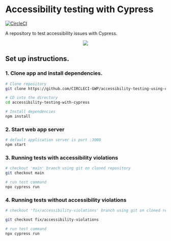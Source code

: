# Accessibility testing with Cypress

[![CircleCI](https://dl.circleci.com/status-badge/img/gh/CIRCLECI-GWP/accessibility-testing-with-cypress/tree/fix%2Faccessibility-violations.svg?style=svg)](https://dl.circleci.com/status-badge/redirect/gh/CIRCLECI-GWP/accessibility-testing-with-cypress/tree/fix%2Faccessibility-violations)

A repository to test accessibility issues with Cypress.

<p align="center"><img src="https://avatars3.githubusercontent.com/u/59034516"></p>

## Set up instructions.

### 1. Clone app and install dependencies.

```bash
# Clone repository
git clone https://github.com/CIRCLECI-GWP/accessibility-testing-using-cypress

# CD into the directory
cd accessibility-testing-with-cypress

# Install dependencies
npm install
```

### 2. Start web app server

```bash
# default application server is port :3000
npm start
```

### 3. Running tests with accessibility violations

```bash
# checkout 'main' branch using git on cloned repository
git checkout main

# run test command
npx cypress run

```

### 4. Running tests without accessibility violations

```bash
# checkout 'fix/accessibility-violations' branch using git on cloned repository

git checkout fix/accessibility-violations

# run test command
npx cypress run
```
